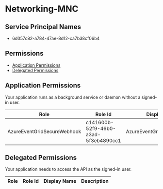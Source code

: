 # Networking-MNC
## Service Principal Names
- 6d057c82-a784-47ae-8d12-ca7b38cf06b4

 ## Permissions
- [Application Permissions](#application-permissions)
- [Delegated Permissions](#delegated-permissions)

## Application Permissions
Your application runs as a background service or daemon without a signed-in user.

| Role | Role Id | Display Name | Description |
|---|---|---|---|
| AzureEventGridSecureWebhook | c141600b-52f9-46b0-a3ad-5f3eb4890cc1 | AzureEventGridSecureWebhook | AzureEventGridSecureWebhook |

## Delegated Permissions
Your application needs to access the API as the signed-in user. 

| Role | Role Id | Display Name | Description |
|---|---|---|---|

